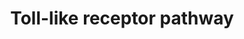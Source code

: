 ---
annotations:
- type: Pathway Ontology
  value: signaling pathway
authors:
- MSParcells
- MaintBot
- Mkutmon
- MirellaKalafati
- Eweitz
description: ''
last-edited: 2021-05-19
organisms:
- Gallus gallus
redirect_from:
- /index.php/Pathway:WP2473
- /instance/WP2473
schema-jsonld:
- '@context': https://schema.org/
  '@id': https://wikipathways.github.io/pathways/WP2473.html
  '@type': Dataset
  creator:
    '@type': Organization
    name: WikiPathways
  description: ''
  keywords:
  - IFN-β
  - MKK3/6
  - CASP8
  - TAB2
  - CD86
  - IL-12
  - MDA5
  - TRADD
  - MEK1/2
  - IL-6
  - ERK
  - IKKβ
  - TAB1
  - IRF7
  - IPS1
  - IKKε
  - MYD88
  - CpG-Sensing Pathway
  - TAK1
  - AP1
  - IRF3 ?
  - IFN-α
  - CASP10
  - FADD
  - MKK4/7
  - CD80
  - IRAK4
  - IL-8
  - Tpl2
  - p105
  - NFkB
  - CD40
  - IKKα
  - IL-1β
  - DEC205
  - TRAF6
  - p38
  - TRAF3
  - TBK1
  - TLR21
  - IkBα
  - JNK
  - RIP1
  - TLR3
  - TRIF
  license: CC0
  name: Toll-like receptor pathway
seo: CreativeWork
title: Toll-like receptor pathway
wpid: WP2473
---